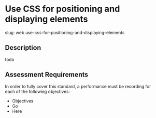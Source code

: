 
# Use CSS for positioning and displaying elements

slug: web.use-css-for-positioning-and-displaying-elements

## Description
todo

## Assessment Requirements
In order to fully cover this standard, a performance must be recording for each of the following objectives:

- Objectives
- Go
- Here

          